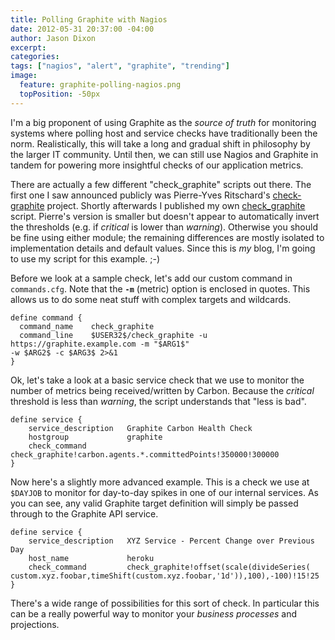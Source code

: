 ```yaml
---
title: Polling Graphite with Nagios
date: 2012-05-31 20:37:00 -04:00
author: Jason Dixon
excerpt:
categories:
tags: ["nagios", "alert", "graphite", "trending"]
image:
  feature: graphite-polling-nagios.png
  topPosition: -50px
---
```


I'm a big proponent of using Graphite as the *source of truth* for monitoring systems where polling host and service checks have traditionally been the norm. Realistically, this will take a long and gradual shift in philosophy by the larger IT community. Until then, we can still use Nagios and Graphite in tandem for powering more insightful checks of our application metrics.

There are actually a few different "check_graphite" scripts out there. The first one I saw announced publicly was Pierre-Yves Ritschard's [check-graphite](https://github.com/pyr/check-graphite) project. Shortly afterwards I published my own [check_graphite](https://github.com/obfuscurity/nagios-scripts/blob/master/check_graphite) script. Pierre's version is smaller but doesn't appear to automatically invert the thresholds (e.g. if *critical* is lower than *warning*). Otherwise you should be fine using either module; the remaining differences are mostly isolated to implementation details and default values. Since this is *my* blog, I'm going to use my script for this example. ;-)

Before we look at a sample check, let's add our custom command in `commands.cfg`. Note that the **`-m`** (metric) option is enclosed in quotes. This allows us to do some neat stuff with complex targets and wildcards.

```
define command {
  command_name    check_graphite
  command_line    $USER32$/check_graphite -u https://graphite.example.com -m "$ARG1$" 
-w $ARG2$ -c $ARG3$ 2>&1
}
```

Ok, let's take a look at a basic service check that we use to monitor the number of metrics being received/written by Carbon. Because the *critical* threshold is less than *warning*, the script understands that "less is bad".

```
define service {
    service_description   Graphite Carbon Health Check
    hostgroup             graphite
    check_command         check_graphite!carbon.agents.*.committedPoints!350000!300000
}
```

Now here's a slightly more advanced example. This is a check we use at `$DAYJOB` to monitor for day-to-day spikes in one of our internal services. As you can see, any valid Graphite target definition will simply be passed through to the Graphite API service.

```
define service {
    service_description   XYZ Service - Percent Change over Previous Day
    host_name             heroku
    check_command         check_graphite!offset(scale(divideSeries(
custom.xyz.foobar,timeShift(custom.xyz.foobar,'1d')),100),-100)!15!25
}

```

There's a wide range of possibilities for this sort of check. In particular this can be a really powerful way to monitor your *business processes* and projections.
